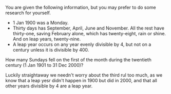 You are given the following information, but you may prefer to do some research for yourself.

- 1 Jan 1900 was a Monday.
- Thirty days has September, April, June and November. All the rest have thirty-one, saving February alone, which has twenty-eight, rain or shine. And on leap years, twenty-nine.
- A leap year occurs on any year evenly divisible by 4, but not on a century unless it is divisible by 400.

How many Sundays fell on the first of the month during the twentieth century (1 Jan 1901 to 31 Dec 2000)?

Luckily straightaway we needn't worry about the third rul too much, as we know that a leap yesr didn't happen in 1900 but did in 2000, and that all other years divisible by 4 are a leap year.
